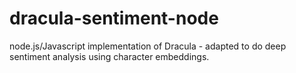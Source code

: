 # dracula-sentiment-node
node.js/Javascript implementation of Dracula - adapted to do deep sentiment analysis using character embeddings.
